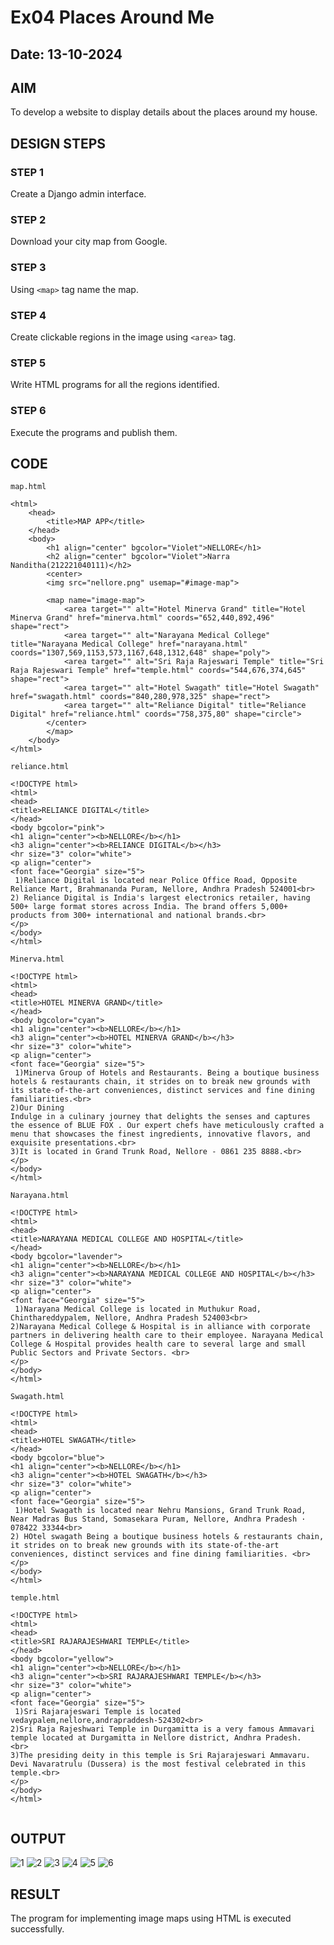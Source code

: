 # Ex04 Places Around Me
## Date: 13-10-2024

## AIM
To develop a website to display details about the places around my house.

## DESIGN STEPS

### STEP 1
Create a Django admin interface.

### STEP 2
Download your city map from Google.

### STEP 3
Using ```<map>``` tag name the map.

### STEP 4
Create clickable regions in the image using ```<area>``` tag.

### STEP 5
Write HTML programs for all the regions identified.

### STEP 6
Execute the programs and publish them.

## CODE
```
map.html 

<html>
    <head>
        <title>MAP APP</title>
    </head>
    <body>
        <h1 align="center" bgcolor="Violet">NELLORE</h1>
        <h2 align="center" bgcolor="Violet">Narra Nanditha(212221040111)</h2>
        <center>
        <img src="nellore.png" usemap="#image-map">

        <map name="image-map">
            <area target="" alt="Hotel Minerva Grand" title="Hotel Minerva Grand" href="minerva.html" coords="652,440,892,496" shape="rect">
            <area target="" alt="Narayana Medical College" title="Narayana Medical College" href="narayana.html" coords="1307,569,1153,573,1167,648,1312,648" shape="poly">
            <area target="" alt="Sri Raja Rajeswari Temple" title="Sri Raja Rajeswari Temple" href="temple.html" coords="544,676,374,645" shape="rect">
            <area target="" alt="Hotel Swagath" title="Hotel Swagath" href="swagath.html" coords="840,280,978,325" shape="rect">
            <area target="" alt="Reliance Digital" title="Reliance Digital" href="reliance.html" coords="758,375,80" shape="circle">
        </center>
        </map>
    </body>
</html>
```
```
reliance.html

<!DOCTYPE html>
<html>
<head>
<title>RELIANCE DIGITAL</title>
</head>
<body bgcolor="pink">
<h1 align="center"><b>NELLORE</b></h1>
<h3 align="center"><b>RELIANCE DIGITAL</b></h3>
<hr size="3" color="white">
<p align="center">
<font face="Georgia" size="5">
 1)Reliance Digital is located near Police Office Road, Opposite Reliance Mart, Brahmananda Puram, Nellore, Andhra Pradesh 524001<br>
2) Reliance Digital is India's largest electronics retailer, having 500+ large format stores across India. The brand offers 5,000+ products from 300+ international and national brands.<br>
</p>
</body>
</html>
```
```
Minerva.html

<!DOCTYPE html>
<html>
<head>
<title>HOTEL MINERVA GRAND</title>
</head>
<body bgcolor="cyan">
<h1 align="center"><b>NELLORE</b></h1>
<h3 align="center"><b>HOTEL MINERVA GRAND</b></h3>
<hr size="3" color="white">
<p align="center">
<font face="Georgia" size="5">
 1)Minerva Group of Hotels and Restaurants. Being a boutique business hotels & restaurants chain, it strides on to break new grounds with its state-of-the-art conveniences, distinct services and fine dining familiarities.<br>
2)Our Dining
Indulge in a culinary journey that delights the senses and captures the essence of BLUE FOX . Our expert chefs have meticulously crafted a menu that showcases the finest ingredients, innovative flavors, and exquisite presentations.<br>
3)It is located in Grand Trunk Road, Nellore - 0861 235 8888.<br>
</p>
</body>
</html>
```
```
Narayana.html

<!DOCTYPE html>
<html>
<head>
<title>NARAYANA MEDICAL COLLEGE AND HOSPITAL</title>
</head>
<body bgcolor="lavender">
<h1 align="center"><b>NELLORE</b></h1>
<h3 align="center"><b>NARAYANA MEDICAL COLLEGE AND HOSPITAL</b></h3>
<hr size="3" color="white">
<p align="center">
<font face="Georgia" size="5">
 1)Narayana Medical College is located in Muthukur Road, Chinthareddypalem, Nellore, Andhra Pradesh 524003<br>
2)Narayana Medical College & Hospital is in alliance with corporate partners in delivering health care to their employee. Narayana Medical College & Hospital provides health care to several large and small Public Sectors and Private Sectors. <br>
</p>
</body>
</html>
```
```
Swagath.html

<!DOCTYPE html>
<html>
<head>
<title>HOTEL SWAGATH</title>
</head>
<body bgcolor="blue">
<h1 align="center"><b>NELLORE</b></h1>
<h3 align="center"><b>HOTEL SWAGATH</b></h3>
<hr size="3" color="white">
<p align="center">
<font face="Georgia" size="5">
 1)Hotel Swagath is located near Nehru Mansions, Grand Trunk Road, Near Madras Bus Stand, Somasekara Puram, Nellore, Andhra Pradesh · 078422 33344<br>
2) HOtel swagath Being a boutique business hotels & restaurants chain, it strides on to break new grounds with its state-of-the-art conveniences, distinct services and fine dining familiarities. <br>
</p>
</body>
</html>
```
```
temple.html

<!DOCTYPE html>
<html>
<head>
<title>SRI RAJARAJESHWARI TEMPLE</title>
</head>
<body bgcolor="yellow">
<h1 align="center"><b>NELLORE</b></h1>
<h3 align="center"><b>SRI RAJARAJESHWARI TEMPLE</b></h3>
<hr size="3" color="white">
<p align="center">
<font face="Georgia" size="5">
 1)Sri Rajarajeswari Temple is located vedaypalem,nellore,andrapraddesh-524302<br>
2)Sri Raja Rajeshwari Temple in Durgamitta is a very famous Ammavari temple located at Durgamitta in Nellore district, Andhra Pradesh.  <br>
3)The presiding deity in this temple is Sri Rajarajeswari Ammavaru. Devi Navaratrulu (Dussera) is the most festival celebrated in this temple.<br>
</p>
</body>
</html>


```


## OUTPUT
![1](https://github.com/user-attachments/assets/e9a763c6-2d7d-45b4-ad03-9ad9d982f5f4)
![2](https://github.com/user-attachments/assets/77c10012-672e-473c-a860-8d76d91f120b)
![3](https://github.com/user-attachments/assets/64c104a5-2138-4a84-9ae9-c1f00c84d306)
![4](https://github.com/user-attachments/assets/7fb59304-1a6e-45f1-9e1a-fdc7584d09f5)
![5](https://github.com/user-attachments/assets/2bc04608-5bdb-4b36-8a63-8e622c1cb419)
![6](https://github.com/user-attachments/assets/9b0ba8cf-1daa-4e10-9c73-e6e972cd342d)


## RESULT
The program for implementing image maps using HTML is executed successfully.
